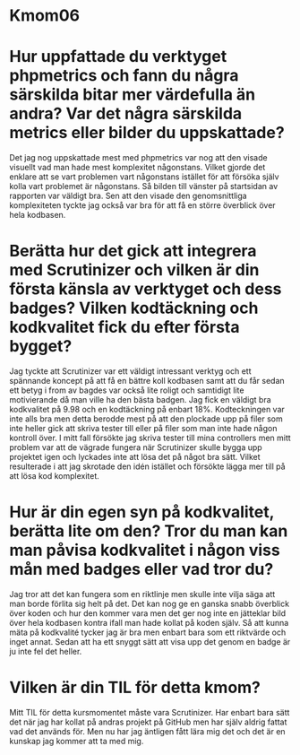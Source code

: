 <h1 id="kmom06">Kmom06</h1>

Hur uppfattade du verktyget phpmetrics och fann du några särskilda bitar mer värdefulla än andra? Var det några särskilda metrics eller bilder du uppskattade?
==============================
Det jag nog uppskattade mest med phpmetrics var nog att den visade visuellt vad man hade mest komplexitet någonstans. Vilket gjorde det enklare att se vart problemen vart någonstans istället för att försöka själv kolla vart problemet är någonstans. Så bilden till vänster på startsidan av rapporten var väldigt bra. Sen att den visade den genomsnittliga komplexiteten tyckte jag också var bra för att få en större överblick över hela kodbasen.

Berätta hur det gick att integrera med Scrutinizer och vilken är din första känsla av verktyget och dess badges? Vilken kodtäckning och kodkvalitet fick du efter första bygget?
=================================
Jag tyckte att Scrutinizer var ett väldigt intressant verktyg och ett spännande koncept på att få en bättre koll kodbasen samt att du får sedan ett betyg i from av bagdes var också lite roligt och samtidigt lite motivierande då man ville ha den bästa badgen. Jag fick en väldigt bra kodkvalitet på 9.98 och en kodtäckning på enbart 18%. Kodteckningen var inte alls bra men detta berodde mest på att den plockade upp på filer som inte heller gick att skriva tester till eller på filer som man inte hade någon kontroll över. I mitt fall försökte jag skriva tester till mina controllers men mitt problem var att de vägrade fungera när Scrutinizer skulle bygga upp projektet igen och lyckades inte att lösa det på något bra sätt. Vilket resulterade i att jag skrotade den idén istället och försökte lägga mer till på att lösa kod komplexitet.

Hur är din egen syn på kodkvalitet, berätta lite om den? Tror du man kan man påvisa kodkvalitet i någon viss mån med badges eller vad tror du?
=======================================
Jag tror att det kan fungera som en riktlinje men skulle inte vilja säga att man borde förlita sig helt på det. Det kan nog ge en ganska snabb överblick över koden och hur den kommer vara men det ger nog inte en jätteklar bild över hela kodbasen kontra ifall man hade kollat på koden själv. Så att kunna mäta på kodkvalité tycker jag är bra men enbart bara som ett riktvärde och inget annat. Sedan att ha ett snyggt sätt att visa upp det genom en badge är ju inte fel det heller.

Vilken är din TIL för detta kmom?
==================================
Mitt TIL för detta kursmomentet måste vara Scrutinizer. Har enbart bara sätt det när jag har kollat på andras projekt på GitHub men har själv aldrig fattat vad det används för. Men nu har jag äntligen fått lära mig det och det är en kunskap jag kommer att ta med mig.